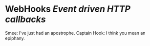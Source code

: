 
# WebHooks *Event driven HTTP callbacks*
Smee: I've just had an apostrophe.
Captain Hook: I think you mean an epiphany.
